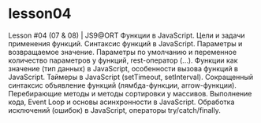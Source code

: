 # lesson04
Lesson #04 (07 &amp; 08) | JS9@ORT Функции в JavaScript. Цели и задачи применения функций. Синтаксис функций в JavaScript. Параметры и возвращаемое значение. Параметры по умолчанию и переменное количество параметров у функций, rest-оператор (...). Функции как значение (тип данных) в JavaScript, особенности вызова функций в JavaScript. Таймеры в JavaScript (setTimeout, setInterval). Сокращенный синтаксис объявление функций (лямбда-функции, arrow-функции). Перебирающие методы и методы сортировки у массивов. Выполнение кода, Event Loop и основы асинхронности в JavaScript. Обработка исключений (ошибок) в JavaScript, операторы try/catch/finally.

